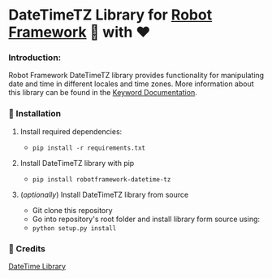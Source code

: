 # DateTimeTZ Library for [Robot Framework] :robot: with :heart:

### Introduction:

Robot Framework DateTimeTZ library provides functionality for manipulating date and time in different locales and time zones. More information about this library can be found in the [Keyword Documentation].



### :pushpin: Installation

1. Install required dependencies:
   - `pip install -r requirements.txt`

2. Install DateTimeTZ library with pip
   - `pip install robotframework-datetime-tz`

3. (*optionally*) Install DateTimeTZ library from source
   - Git clone this repository
   - Go into repository's root folder and install library form source using:
   - `python setup.py install`



### :gift_heart: Credits

[DateTime Library]

[Keyword Documentation]: https://testautomation.github.io/DateTimeTZ/doc/DateTimeTZ.html
[Robot Framework]: https://github.com/robotframework/robotframework/blob/master/INSTALL.rst
[DateTime Library]: https://github.com/rmerkushin/DateTime
